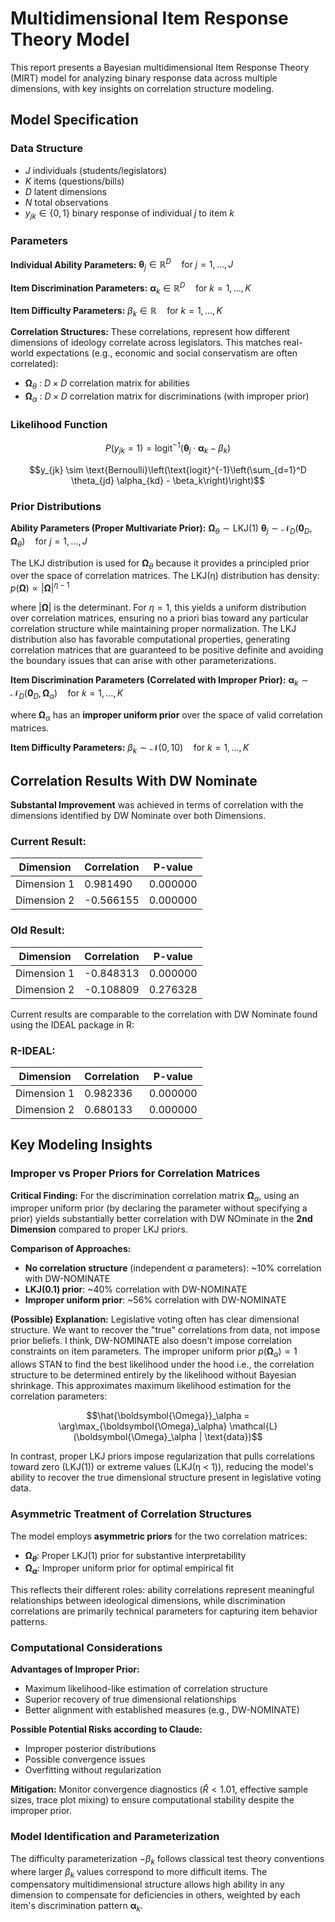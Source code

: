 # Multidimensional Item Response Theory Model

This report presents a Bayesian multidimensional Item Response Theory (MIRT) model for analyzing binary response data across multiple dimensions, with key insights on correlation structure modeling.

## Model Specification

### Data Structure
- $J$ individuals (students/legislators)
- $K$ items (questions/bills)  
- $D$ latent dimensions
- $N$ total observations
- $y_{jk} \in \{0,1\}$ binary response of individual $j$ to item $k$

### Parameters

**Individual Ability Parameters:**
$\boldsymbol{\theta}_j \in \mathbb{R}^D \quad \text{for } j = 1,\ldots,J$

**Item Discrimination Parameters:**
$\boldsymbol{\alpha}_k \in \mathbb{R}^D \quad \text{for } k = 1,\ldots,K$

**Item Difficulty Parameters:**
$\beta_k \in \mathbb{R} \quad \text{for } k = 1,\ldots,K$

**Correlation Structures:**
These correlations, represent how different dimensions of ideology correlate across legislators. This matches real-world expectations (e.g., economic and social conservatism are often correlated):

- $\boldsymbol{\Omega}_\theta$ : $D \times D$ correlation matrix for abilities
- $\boldsymbol{\Omega}_\alpha$ : $D \times D$ correlation matrix for discriminations (with improper prior)

### Likelihood Function

$$P(y_{jk} = 1) = \text{logit}^{-1}\left(\boldsymbol{\theta}_j \cdot \boldsymbol{\alpha}_k - \beta_k\right)$$

$$y_{jk} \sim \text{Bernoulli}\left(\text{logit}^{-1}\left(\sum_{d=1}^D \theta_{jd} \alpha_{kd} - \beta_k\right)\right)$$

### Prior Distributions

**Ability Parameters (Proper Multivariate Prior):**
$\boldsymbol{\Omega}_\theta \sim \text{LKJ}(1)$
$\boldsymbol{\theta}_j \sim \mathcal{N}_D(\boldsymbol{0}_D, \boldsymbol{\Omega}_\theta) \quad \text{for } j = 1,\ldots,J$

The LKJ distribution is used for $\boldsymbol{\Omega}_\theta$ because it provides a principled prior over the space of correlation matrices. The LKJ(η) distribution has density:
$p(\boldsymbol{\Omega}) \propto |\boldsymbol{\Omega}|^{\eta-1}$

where $|\boldsymbol{\Omega}|$ is the determinant. For $\eta = 1$, this yields a uniform distribution over correlation matrices, ensuring no a priori bias toward any particular correlation structure while maintaining proper normalization. The LKJ distribution also has favorable computational properties, generating correlation matrices that are guaranteed to be positive definite and avoiding the boundary issues that can arise with other parameterizations.

**Item Discrimination Parameters (Correlated with Improper Prior):**
$\boldsymbol{\alpha}_k \sim \mathcal{N}_D(\boldsymbol{0}_D, \boldsymbol{\Omega}_\alpha) \quad \text{for } k = 1,\ldots,K$

where $\boldsymbol{\Omega}_\alpha$ has an **improper uniform prior** over the space of valid correlation matrices.

**Item Difficulty Parameters:**
$\beta_k \sim \mathcal{N}(0, 10) \quad \text{for } k = 1,\ldots,K$

## Correlation Results With DW Nominate
**Substantal Improvement** was achieved in terms of correlation with the dimensions identified by DW Nominate over both Dimensions.

### Current Result:

| Dimension   | Correlation | P-value  |
|-------------|-------------|----------|
| Dimension 1 | 0.981490    | 0.000000 |
| Dimension 2 | -0.566155   | 0.000000 |


### Old Result:
| Dimension   | Correlation | P-value  |
|-------------|-------------|----------|
| Dimension 1 | -0.848313   | 0.000000 |
| Dimension 2 | -0.108809   | 0.276328 |


Current results are comparable to the correlation with DW Nominate found using the IDEAL package in R:

### R-IDEAL:
| Dimension   | Correlation | P-value  |
|-------------|-------------|----------|
| Dimension 1 | 0.982336    | 0.000000 |
| Dimension 2 | 0.680133    | 0.000000 |

## Key Modeling Insights

### Improper vs Proper Priors for Correlation Matrices

**Critical Finding:** For the discrimination correlation matrix $\boldsymbol{\Omega}_\alpha$, using an improper uniform prior (by declaring the parameter without specifying a prior) yields substantially better correlation with DW NOminate in the **2nd Dimension** compared to proper LKJ priors.

**Comparison of Approaches:**
- **No correlation structure** (independent $\alpha$ parameters): ~10% correlation with DW-NOMINATE
- **LKJ(0.1) prior**: ~40% correlation with DW-NOMINATE  
- **Improper uniform prior**: ~56% correlation with DW-NOMINATE

**(Possible) Explanation:** Legislative voting often has clear dimensional structure. We want to recover the "true" correlations from data, not impose prior beliefs. I think, DW-NOMINATE also doesn't impose correlation constraints on item parameters. The improper uniform prior $p(\boldsymbol{\Omega}_\alpha) \propto 1$ allows STAN to find the best likelihood under the hood i.e., the correlation structure to be determined entirely by the likelihood without Bayesian shrinkage. This approximates maximum likelihood estimation for the correlation parameters:

$$\hat{\boldsymbol{\Omega}}_\alpha = \arg\max_{\boldsymbol{\Omega}_\alpha} \mathcal{L}(\boldsymbol{\Omega}_\alpha | \text{data})$$

In contrast, proper LKJ priors impose regularization that pulls correlations toward zero (LKJ(1)) or extreme values (LKJ(η < 1)), reducing the model's ability to recover the true dimensional structure present in legislative voting data.

### Asymmetric Treatment of Correlation Structures

The model employs **asymmetric priors** for the two correlation matrices:
- **$\boldsymbol{\Omega}_\theta$**: Proper LKJ(1) prior for substantive interpretability
- **$\boldsymbol{\Omega}_\alpha$**: Improper uniform prior for optimal empirical fit

This reflects their different roles: ability correlations represent meaningful relationships between ideological dimensions, while discrimination correlations are primarily technical parameters for capturing item behavior patterns.

### Computational Considerations

**Advantages of Improper Prior:**
- Maximum likelihood-like estimation of correlation structure
- Superior recovery of true dimensional relationships
- Better alignment with established measures (e.g., DW-NOMINATE)

**Possible Potential Risks according to Claude:**
- Improper posterior distributions
- Possible convergence issues
- Overfitting without regularization

**Mitigation:** Monitor convergence diagnostics ($\hat{R} < 1.01$, effective sample sizes, trace plot mixing) to ensure computational stability despite the improper prior.

### Model Identification and Parameterization

The difficulty parameterization $-\beta_k$ follows classical test theory conventions where larger $\beta_k$ values correspond to more difficult items. The compensatory multidimensional structure allows high ability in any dimension to compensate for deficiencies in others, weighted by each item's discrimination pattern $\boldsymbol{\alpha}_k$.